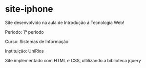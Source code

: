 # site-iphone
Site desenvolvido na aula de Introdução á Tecnologia Web!

Período: 1º periodo

Curso: Sistemas de Informação

Instituição: UniRios

Site implementado com HTML e CSS, ultilizando a biblioteca jquery
